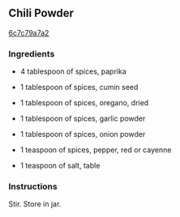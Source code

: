 ## Chili Powder

[6c7c79a7a2](http://www.food.com/recipe/chili-powder-521519)

### Ingredients

 - 4 tablespoon of spices, paprika

 - 1 tablespoon of spices, cumin seed

 - 1 tablespoon of spices, oregano, dried

 - 1 tablespoon of spices, garlic powder

 - 1 tablespoon of spices, onion powder

 - 1 teaspoon of spices, pepper, red or cayenne

 - 1 teaspoon of salt, table

### Instructions

Stir. Store in jar.